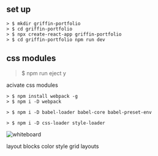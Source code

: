 ## set up
```
> $ mkdir griffin-portfolio 
> $ cd griffin-portfolio 
> $ npx create-react-app griffin-portfolio 
> $ cd griffin-portfolio npm run dev
```

## css modules
> $ npm run eject
> y

acivate css modules
```
> $ npm install webpack -g  
> $ npm i -D webpack 

> $ npm i -D babel-loader babel-core babel-preset-env   

> $ npm i -D css-loader style-loader
```

![whiteboard](images/whiteboard.png)

layout blocks
color
style
grid layouts